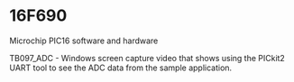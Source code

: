 16F690
======

Microchip PIC16 software and hardware

TB097_ADC - Windows screen capture video that shows using the PICkit2 UART tool to see the ADC data from the sample application.

